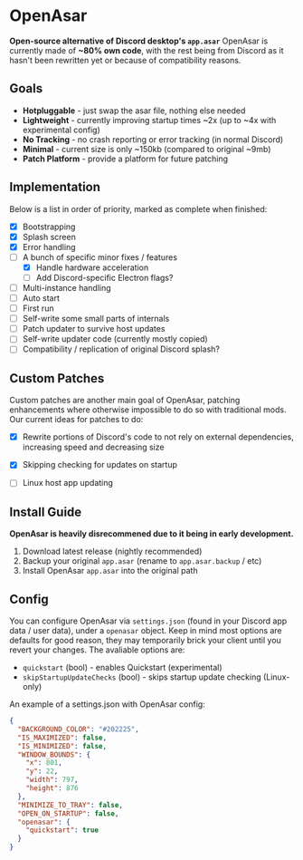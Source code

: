 # OpenAsar
**Open-source alternative of Discord desktop's `app.asar`** OpenAsar is currently made of **~80% own code**, with the rest being from Discord as it hasn't been rewritten yet or because of compatibility reasons.

## Goals
- **Hotpluggable** - just swap the asar file, nothing else needed
- **Lightweight** - currently improving startup times ~2x (up to ~4x with experimental config)
- **No Tracking** - no crash reporting or error tracking (in normal Discord)
- **Minimal** - current size is only ~150kb (compared to original ~9mb)
- **Patch Platform** - provide a platform for future patching

## Implementation
Below is a list in order of priority, marked as complete when finished:
- [X] Bootstrapping
- [X] Splash screen
- [X] Error handling
- [ ] A bunch of specific minor fixes / features
  - [X] Handle hardware acceleration
  - [ ] Add Discord-specific Electron flags?
- [ ] Multi-instance handling
- [ ] Auto start
- [ ] First run
- [ ] Self-write some small parts of internals
- [ ] Patch updater to survive host updates
- [ ] Self-write updater code (currently mostly copied)
- [ ] Compatibility / replication of original Discord splash?

## Custom Patches
Custom patches are another main goal of OpenAsar, patching enhancements where otherwise impossible to do so with traditional mods. Our current ideas for patches to do:
- [X] Rewrite portions of Discord's code to not rely on external dependencies, increasing speed and decreasing size
- [X] Skipping checking for updates on startup
- [ ] Linux host app updating


## Install Guide
**OpenAsar is heavily disrecommened due to it being in early development.**
1. Download latest release (nightly recommended)
4. Backup your original `app.asar` (rename to `app.asar.backup` / etc)
5. Install OpenAsar `app.asar` into the original path

## Config
You can configure OpenAsar via `settings.json` (found in your Discord app data / user data), under a `openasar` object. Keep in mind most options are defaults for good reason, they may temporarily brick your client until you revert your changes. The avaliable options are:
- `quickstart` (bool) - enables Quickstart (experimental)
- `skipStartupUpdateChecks` (bool) - skips startup update checking (Linux-only)

An example of a settings.json with OpenAsar config:
```json
{
  "BACKGROUND_COLOR": "#202225",
  "IS_MAXIMIZED": false,
  "IS_MINIMIZED": false,
  "WINDOW_BOUNDS": {
    "x": 801,
    "y": 22,
    "width": 797,
    "height": 876
  },
  "MINIMIZE_TO_TRAY": false,
  "OPEN_ON_STARTUP": false,
  "openasar": {
    "quickstart": true
  }
}
```
